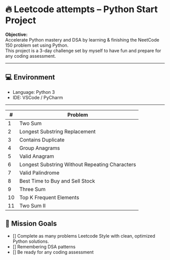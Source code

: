 # 🔥 Leetcode attempts – Python  Start Project

**Objective:**  
Accelerate Python mastery and DSA by learning & finishing the NeetCode 150 problem set using Python.  
This project is a 3-day challenge set by myself to have fun and prepare for any coding assessment.

---

## 💻 Environment

- Language: Python 3
- IDE: VSCode / PyCharm

---

| #  | Problem                                        |
| -- | ---------------------------------------------- |
| 1  | Two Sum                                        |
| 2  | Longest Substring Replacement                  |
| 3  | Contains Duplicate                             |
| 4  | Group Anagrams                                 |
| 5  | Valid Anagram                                  |
| 6  | Longest Substring Without Repeating Characters |
| 7  | Valid Palindrome                               |
| 8  | Best Time to Buy and Sell Stock                |
| 9  | Three Sum                                      |
| 10 | Top K Frequent Elements                        |
| 11 | Two Sum II                                     |


## 🚀 Mission Goals

- [] Complete as many problems Leetcode Style with clean, optimized Python solutions.
- [] Remembering DSA patterns
- [] Be ready for any coding assessment
